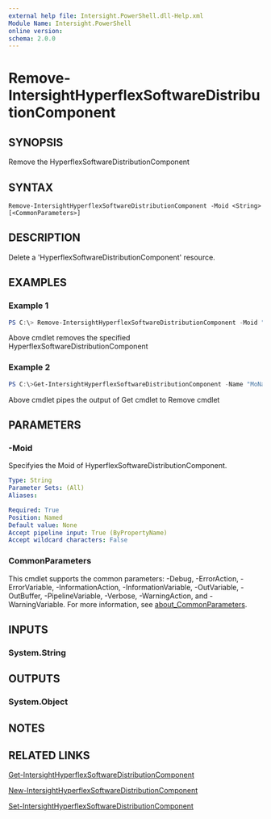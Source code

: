 ```yaml
---
external help file: Intersight.PowerShell.dll-Help.xml
Module Name: Intersight.PowerShell
online version:
schema: 2.0.0
---
```


# Remove-IntersightHyperflexSoftwareDistributionComponent

## SYNOPSIS
Remove the HyperflexSoftwareDistributionComponent

## SYNTAX

```
Remove-IntersightHyperflexSoftwareDistributionComponent -Moid <String> [<CommonParameters>]
```

## DESCRIPTION
Delete a &apos;HyperflexSoftwareDistributionComponent&apos; resource.

## EXAMPLES

### Example 1
```powershell
PS C:\> Remove-IntersightHyperflexSoftwareDistributionComponent -Moid "xxxxxxxxxxxxxxxxxxxxxxxxxxx"
```
Above cmdlet removes the specified HyperflexSoftwareDistributionComponent 

### Example 2
```powershell
PS C:\>Get-IntersightHyperflexSoftwareDistributionComponent -Name "MoName"|  Remove-IntersightHyperflexSoftwareDistributionComponent
```
Above cmdlet pipes the output of Get cmdlet to Remove cmdlet

## PARAMETERS

### -Moid
Specifyies the Moid of HyperflexSoftwareDistributionComponent.

```yaml
Type: String
Parameter Sets: (All)
Aliases:

Required: True
Position: Named
Default value: None
Accept pipeline input: True (ByPropertyName)
Accept wildcard characters: False
```

### CommonParameters
This cmdlet supports the common parameters: -Debug, -ErrorAction, -ErrorVariable, -InformationAction, -InformationVariable, -OutVariable, -OutBuffer, -PipelineVariable, -Verbose, -WarningAction, and -WarningVariable. For more information, see [about_CommonParameters](http://go.microsoft.com/fwlink/?LinkID=113216).

## INPUTS

### System.String

## OUTPUTS

### System.Object
## NOTES

## RELATED LINKS

[Get-IntersightHyperflexSoftwareDistributionComponent](./Get-IntersightHyperflexSoftwareDistributionComponent.md)

[New-IntersightHyperflexSoftwareDistributionComponent](./New-IntersightHyperflexSoftwareDistributionComponent.md)

[Set-IntersightHyperflexSoftwareDistributionComponent](./Set-IntersightHyperflexSoftwareDistributionComponent.md)

